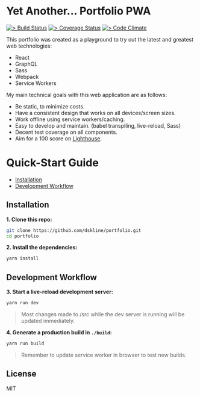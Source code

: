 # Yet Another... Portfolio PWA

[![> Build Status](https://img.shields.io/travis/dskline/portfolio/master.svg?maxAge=600)](https://travis-ci.org/dskline/portfolio)
[![> Coverage Status](https://img.shields.io/coveralls/github/dskline/portfolio/master.svg?maxAge=600)](https://coveralls.io/github/dskline/portfolio?branch=master)
[![> Code Climate](https://img.shields.io/codeclimate/maintainability/dskline/portfolio.svg?maxAge=600)](https://codeclimate.com/github/dskline/portfolio/badges)

This portfolio was created as a playground to try out the latest and greatest web technologies: 

  - React
  - GraphQL
  - Sass
  - Webpack
  - Service Workers

My main technical goals with this web application are as follows:

- Be static, to minimize costs. 
- Have a consistent design that works on all devices/screen sizes.
- Work offline using service workers/caching.
- Easy to develop and maintain. (babel transpiling, live-reload, Sass)
- Decent test coverage on all components.
- Aim for a 100 score on [Lighthouse](https://developers.google.com/web/tools/lighthouse/).  

# Quick-Start Guide

- [Installation](#installation)
- [Development Workflow](#development-workflow)

## Installation

**1. Clone this repo:**

```sh
git clone https://github.com/dskline/portfolio.git
cd portfolio
```

**2. Install the dependencies:**

```sh
yarn install
```


## Development Workflow


**3. Start a live-reload development server:**

```sh
yarn run dev
```

> Most changes made to /src while the dev server is running will be updated immediately.

**4. Generate a production build in `./build`:**

```sh
yarn run build
```
> Remember to update service worker in browser to test new builds.

## License

MIT
